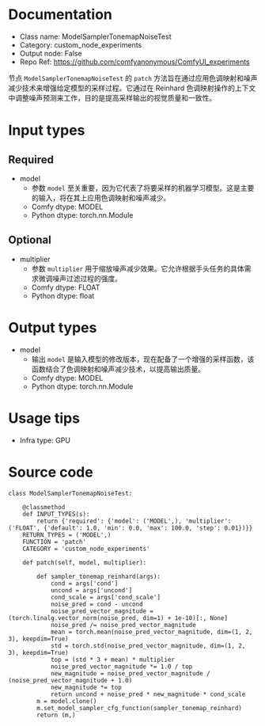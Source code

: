 # Documentation
- Class name: ModelSamplerTonemapNoiseTest
- Category: custom_node_experiments
- Output node: False
- Repo Ref: https://github.com/comfyanonymous/ComfyUI_experiments

节点 `ModelSamplerTonemapNoiseTest` 的 `patch` 方法旨在通过应用色调映射和噪声减少技术来增强给定模型的采样过程。它通过在 Reinhard 色调映射操作的上下文中调整噪声预测来工作，目的是提高采样输出的视觉质量和一致性。

# Input types
## Required
- model
    - 参数 `model` 至关重要，因为它代表了将要采样的机器学习模型。这是主要的输入，将在其上应用色调映射和噪声减少。
    - Comfy dtype: MODEL
    - Python dtype: torch.nn.Module
## Optional
- multiplier
    - 参数 `multiplier` 用于缩放噪声减少效果。它允许根据手头任务的具体需求微调噪声过滤过程的强度。
    - Comfy dtype: FLOAT
    - Python dtype: float

# Output types
- model
    - 输出 `model` 是输入模型的修改版本，现在配备了一个增强的采样函数，该函数结合了色调映射和噪声减少技术，以提高输出质量。
    - Comfy dtype: MODEL
    - Python dtype: torch.nn.Module

# Usage tips
- Infra type: GPU

# Source code
```
class ModelSamplerTonemapNoiseTest:

    @classmethod
    def INPUT_TYPES(s):
        return {'required': {'model': ('MODEL',), 'multiplier': ('FLOAT', {'default': 1.0, 'min': 0.0, 'max': 100.0, 'step': 0.01})}}
    RETURN_TYPES = ('MODEL',)
    FUNCTION = 'patch'
    CATEGORY = 'custom_node_experiments'

    def patch(self, model, multiplier):

        def sampler_tonemap_reinhard(args):
            cond = args['cond']
            uncond = args['uncond']
            cond_scale = args['cond_scale']
            noise_pred = cond - uncond
            noise_pred_vector_magnitude = (torch.linalg.vector_norm(noise_pred, dim=1) + 1e-10)[:, None]
            noise_pred /= noise_pred_vector_magnitude
            mean = torch.mean(noise_pred_vector_magnitude, dim=(1, 2, 3), keepdim=True)
            std = torch.std(noise_pred_vector_magnitude, dim=(1, 2, 3), keepdim=True)
            top = (std * 3 + mean) * multiplier
            noise_pred_vector_magnitude *= 1.0 / top
            new_magnitude = noise_pred_vector_magnitude / (noise_pred_vector_magnitude + 1.0)
            new_magnitude *= top
            return uncond + noise_pred * new_magnitude * cond_scale
        m = model.clone()
        m.set_model_sampler_cfg_function(sampler_tonemap_reinhard)
        return (m,)
```